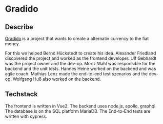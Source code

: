 # Gradido

## Describe

[Gradido](https://www.gradido.net) is a project that wants to create a alternativ currency to the fiat money.

For this we helped Bernd Hückstedt to create his idea.
Alexander Friedland discovered the project and worked as the frontend developer.
Ulf Gebhardt was the project owner and the dev-op.
Moriz Wahl was responsible for the backend and the unit tests.
Hannes Heine worked on the backend and was agile coach.
Mathias Lenz made the end-to-end test szenarios and the dev-op.
Wolfgang Huß also worked on the backend.

## Techstack

The frontend is written in Vue2.
The backend uses node.js, apollo, graphql.
The database is on the SQL platform MariaDB.
The End-to-End tests are written with cypress.
